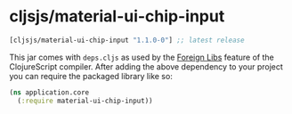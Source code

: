 # cljsjs/material-ui-chip-input

[](dependency)
```clojure
[cljsjs/material-ui-chip-input "1.1.0-0"] ;; latest release
```
[](/dependency)

This jar comes with `deps.cljs` as used by the [Foreign Libs][flibs] feature
of the ClojureScript compiler. After adding the above dependency to your project
you can require the packaged library like so:

```clojure
(ns application.core
  (:require material-ui-chip-input))
```

[flibs]: https://clojurescript.org/reference/packaging-foreign-deps
